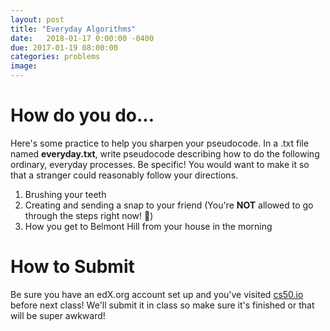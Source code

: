 ```yaml
---
layout: post
title: "Everyday Algorithms"
date:   2018-01-17 0:00:00 -0400
due: 2017-01-19 08:00:00
categories: problems
image:
---
```


# How do you do...

Here's some practice to help you sharpen your pseudocode. In a .txt file named **everyday.txt**, write pseudocode describing how to do the following ordinary, everyday processes. Be specific! You would want to make it so that a stranger could reasonably follow your directions.

1. Brushing your teeth
2. Creating and sending a snap to your friend (You're **NOT** allowed to go through the steps right now! 👀)
3. How you get to Belmont Hill from your house in the morning

# How to Submit

Be sure you have an edX.org account set up and you've visited [cs50.io](cs50.io) before next class! We'll submit it in class so make sure it's finished or that will be super awkward!
